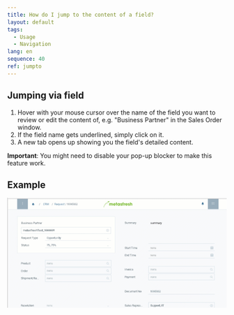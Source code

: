 ```yaml
---
title: How do I jump to the content of a field?
layout: default
tags:
  - Usage
  - Navigation
lang: en
sequence: 40
ref: jumpto
---
```


## Jumping via field

1. Hover with your mouse cursor over the name of the field you want to review or edit the content of, e.g. "Business Partner" in the Sales Order window.
1. If the field name gets underlined, simply click on it.
1. A new tab opens up showing you the field's detailed content.

**Important**: You might need to disable your pop-up blocker to make this feature work.

## Example

![](assets/jumpto.gif)

